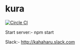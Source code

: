 # kura  
[![Circle CI](https://circleci.com/gh/sinkingshriek/kura.svg?style=svg&circle-token=5bd4de9b10be6d5fc0f6657f65b4d7360dc4631e)](https://circleci.com/gh/sinkingshriek/kura)


Start server:-
npm start

Slack:-
http://kahaharu.slack.com
